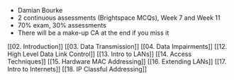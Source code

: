 - Damian Bourke
- 2 continuous assessments (Brightspace MCQs), Week 7 and Week 11
- 70% exam, 30% assessments
- There will be a make-up CA at the end if you miss it

[[02. Introduction]]
[[03. Data Transmission]]
[[04. Data Impairments]]
[[12. High Level Data Link Control]]
[[13. Intro to LANs]]
[[14. Access Techniques]]
[[15. Hardware MAC Addressing]]
[[16. Extending LANs]]
[[17. Intro to Internets]]
[[18. IP Classful Addressing]]
